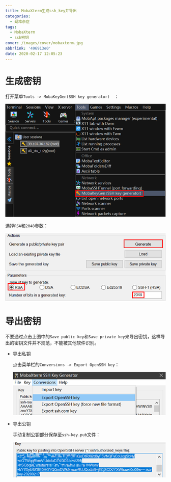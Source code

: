 ```yaml
---
title: MobaXterm生成ssh_key并导出
categories:
  - 疑难杂症
tags:
  - MobaXterm
  - ssh密钥
cover: /images/cover/mobaxterm.jpg
abbrlink: '496913e0'
date: 2020-02-17 12:05:23
---
```



# 生成密钥

打开菜单`Tools -> MobaKeyGen(SSH key generator)  `：

![菜单选项](/images/Problem-MobaXterm生成ssh-key并导出/菜单选项.png)

选择`RSA`和`2048`参数：

![参数选择](/images/Problem-MobaXterm生成ssh-key并导出/参数选择.png)

# 导出密钥

不要通过点击上图中的`Save public key`和`Save private key`来导出密钥，这样导出的密钥文件并不规范，不能被其他软件识别。

* 导出私钥

  点击菜单栏的`Conversions -> Export OpenSSH key`：

  ![导出私钥](/images/Problem-MobaXterm生成ssh-key并导出/导出私钥.png)

* 导出公钥

  手动复制公钥部分保存至`ssh-key.pub`文件：

  ![公钥部分](/images/Problem-MobaXterm生成ssh-key并导出/公钥部分.png)

